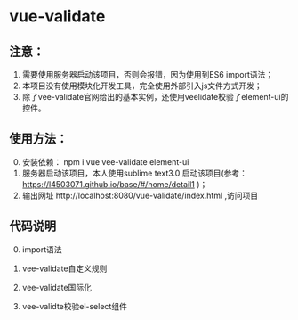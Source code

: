 # vue-validate
## 注意：
1. 需要使用服务器启动该项目，否则会报错，因为使用到ES6 import语法；
2. 本项目没有使用模块化开发工具，完全使用外部引入js文件方式开发；
3. 除了vee-validate官网给出的基本实例，还使用veelidate校验了element-ui的控件。
## 使用方法：
0. 安装依赖： npm i vue vee-validate element-ui
1. 服务器启动该项目，本人使用sublime text3.0 启动该项目(参考：https://l4503071.github.io/base/#/home/detail1 )；
2. 输出网址 http://localhost:8080/vue-validate/index.html ,访问项目

## 代码说明
0. import语法

1. vee-validate自定义规则

2. vee-validate国际化

3. vee-validte校验el-select组件
